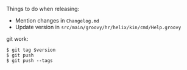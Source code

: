 Things to do when releasing:

 * Mention changes in `Changelog.md`
 * Update version in `src/main/groovy/hr/helix/kin/cmd/Help.groovy`

git work:

    $ git tag $version
    $ git push
    $ git push --tags
